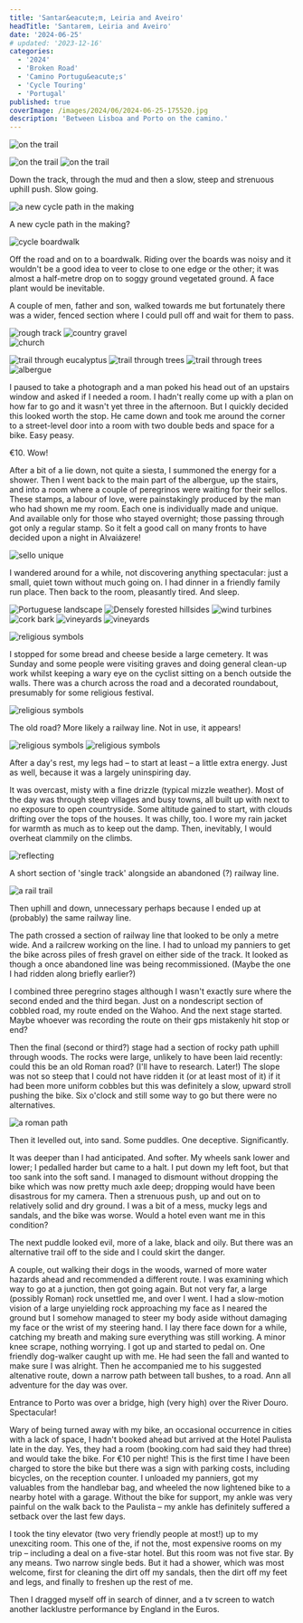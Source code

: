 ```yaml
---
title: 'Santar&eacute;m, Leiria and Aveiro'
headTitle: 'Santarem, Leiria and Aveiro'
date: '2024-06-25'
# updated: '2023-12-16'
categories:
  - '2024'
  - 'Broken Road'
  - 'Camino Portugu&eacute;s'
  - 'Cycle Touring'
  - 'Portugal'
published: true
coverImage: /images/2024/06/2024-06-25-175520.jpg
description: 'Between Lisboa and Porto on the camino.'
---
```


<script>
	import Callout from '$lib/components/Callout.svelte'
  import Img from '$lib/components/Img.svelte' 
  import DayCardHGroup from '$lib/components/DayCardHGroup.svelte' 
</script>

<section class="card">
 
  <DayCardHGroup
    where="Goleg&atilde; &ndash; Tomar"
    when="6/20/2024"
    distance="29.8 km, 348 m, 3886.5 km to date" 
  />

<Img
    src="/images/2024/06/2024-06-20-130621.jpg"
    alt="on the trail"
/>

<Img
    src="/images/2024/06/2024-06-20-132214.jpg"
    alt="on the trail"
    caption="A rocky direction arrow, discernible (just) at foot level."
/>
<Img
    src="/images/2024/06/2024-06-20-133257.jpg"
    alt="on the trail"
/>

<p>Down the track, through the mud and then a slow, steep and strenuous uphill push. Slow going.</p>

<Img
    src="/images/2024/06/2024-06-20-160530.jpg"
    alt="a new cycle path in the making"
/>

<p class="center">A new cycle path in the making? </p>

</section>

<section class="card">

<DayCardHGroup
    where="Tomar, Santar&eacute;m &ndash; Alvai&aacute;zere, Leria"
    when="6/21/2024"
    distance="31.0 km, 660 m, 3917.5 km to date" 
  />

<Img
    src="/images/2024/06/2024-06-21-105211.jpg"
    alt="cycle boardwalk"
    caption="It pays to concentrate"
/>

<p>Off the road and on to a boardwalk. Riding over the boards was noisy and it wouldn't be a good idea to veer to close to one edge or the other; it was almost a half-metre drop on to soggy ground vegetated ground. A face plant would be inevitable.</p>

<p>A couple of men, father and son, walked towards me but fortunately there was a wider, fenced section where I could pull off and wait for them to pass.</p>
<Img
    src="/images/2024/06/2024-06-21-112315.jpg"
    alt="rough track"
/>
<Img
    src="/images/2024/06/2024-06-21-113325.jpg"
    alt="country gravel"
    caption="Country gravel"
/>

<div class="w-70">
  <Img
      src="/images/2024/06/2024-06-21-115514.jpg"
      alt="church"
  />
</div>

<Img
    src="/images/2024/06/2024-06-21-135557.jpg"
    alt="trail through eucalyptus "
    caption="A pleasant trail through the eucalyptus forest"
/>
<Img
    src="/images/2024/06/2024-06-21-135935.jpg"
    alt="trail through trees "
    caption="Varied terrain..."
/>
<Img
    src="/images/2024/06/2024-06-21-140245.jpg"
    alt="trail through trees "
    caption="...and none too crowded"
/>
<Img
    src="/images/2024/06/2024-06-21-154342.jpg"
    alt="albergue"
    caption="A famous albergue"
/>

<p>I paused to take a photograph and a man poked his head out of an upstairs window and asked if I needed a room. I hadn't really come up with a plan on how far to go and it wasn't yet three in the afternoon. But I quickly decided this looked worth the stop. He came down and took me around the corner to a street-level door into a room with two double beds and space for a bike. Easy peasy. </p>

<p>&euro;10. Wow!</p>

<p>After a bit of a lie down, not quite a siesta, I summoned the energy for a shower. Then I went back to the main part of the albergue, up the stairs, and into a room where a couple of peregrinos were waiting for their sellos. These stamps, a labour of love, were painstakingly produced by the man who had shown me my room. Each one is individually made and unique. And available only for those who stayed overnight; those passing through got only a regular stamp. So it felt a good call on many fronts to have decided upon a night in Alvai&aacute;zere!</p>

<Img
    src="/images/2024/06/selloPhone.jpg"
    alt="sello unique"
    caption="A unique sello"
/>

<p>I wandered around for a while, not discovering anything spectacular: just a small, quiet town without much going on. I had dinner in a friendly family run place. Then back to the room, pleasantly tired. And sleep.</p>

</section>

<section class="card">
  
  <DayCardHGroup
    where="Alvai&aacute;zere, Leria &ndash; Mealhada, Aveiro"
    when="6/22/2024"
    distance="78.1 km, 767 m, 3995.6 km to date" 
  />

<Img
    src="/images/2024/06/2024-06-22-104325.jpg"
    alt="Portuguese landscape"
/>
<Img
    src="/images/2024/06/2024-06-22-104528.jpg"
    alt="Densely forested hillsides"
    caption="Steep, densely forested hillsides"
/>
<Img
    src="/images/2024/06/2024-06-22-121719.jpg"
    alt="wind turbines"
    caption="Ever present indications of efforts to save the planet."
/>
<Img
    src="/images/2024/06/2024-06-22-125136.jpg"
    alt="cork bark"
    caption="Cork. This was stacked in the back of a parked truck."
/>
<Img
    src="/images/2024/06/2024-06-22-131138.jpg"
    alt="vineyards"
/>
<Img
    src="/images/2024/06/2024-06-22-131256.jpg"
    alt="vineyards"
/>

</section>

<section class="card">

<DayCardHGroup
    where="Mealhada, Aveiro &ndash; Albergaria a Nova"
    when="6/23/2024"
    distance="49.9 km, 548 m, 4045.5 km to date" 
  />

<Img
    src="/images/2024/06/2024-06-23-113848.jpg"
    alt="religious symbols"
/>

<p>I stopped for some bread and cheese beside a large cemetery. It was Sunday and some people were visiting graves and doing general clean-up work whilst keeping a wary eye on the cyclist sitting on a bench outside the walls. There was a church across the road and a decorated roundabout, presumably for some religious festival.</p>

<Img
    src="/images/2024/06/2024-06-23-143719.jpg"
    alt="religious symbols"
/>

<p>The old road? More likely a railway line. Not in use, it appears!</p>
<Img
    src="/images/2024/06/2024-06-23-151709.jpg"
    alt="religious symbols"
/>
<Img
    src="/images/2024/06/2024-06-23-162720.jpg"
    alt="religious symbols"
/>

</section>

<section class="card">
 
  <DayCardHGroup
    where="Albergaria a Nova, Aveira &ndash; Porto, Porto"
    when="6/25/2024"
    distance="58.2 km, 1051 m, 4103.7 km to date" 
  />

  <p>After a day's rest, my legs had &ndash; to start at least &ndash; a little extra energy. Just as well, because it was a largely uninspiring day.</p>

  <p>It was overcast, misty with a fine drizzle (typical mizzle weather). Most of the day was through steep villages and busy towns, all built up with next to no exposure to open countryside. Some altitude gained to start, with clouds drifting over the tops of the houses. It was chilly, too. I wore my rain jacket for warmth as much as to keep out the damp. Then, inevitably, I would overheat clammily on the climbs. </p>

<div class="w-70">
  <Img
    src="/images/2024/06/2024-06-25-140441.jpg"
    alt="reflecting"
    caption="You may notice I'm wearing my red rain jacket"
  />
</div>

<p>A short section of 'single track' alongside an abandoned (?) railway line.</p>

<Img
  src="/images/2024/06/2024-06-25-110120.jpg"
  alt="a rail trail"
  caption="A brief but pleasant path alongside abandoned tracks"
/>

<p>Then uphill and down, unnecessary perhaps because I ended up at (probably) the same railway line.</p>

  <p>The path crossed a section of railway line that looked to be only a metre wide. And a railcrew working on the line. I had to unload my panniers to get the bike across piles of fresh gravel on either side of the track. It looked as though a once abandoned line was being recommissioned. (Maybe the one I had ridden along briefly earlier?)</p>

  <p>I combined three peregrino stages although I wasn't exactly sure where the second ended and the third began. Just on a nondescript section of cobbled road, my route ended on the Wahoo. And the next stage started. Maybe whoever was recording the route on their gps mistakenly hit stop or end?</p>

  <p>Then the final (second or third?) stage had a section of rocky path uphill through woods. The rocks were large, unlikely to have been laid recently: could this be an old Roman road? (I'll have to research. Later!) The slope was not so steep that I could not have ridden it (or at least most of it) if it had been more uniform cobbles but this was definitely a slow, upward stroll pushing the bike. Six o'clock and still some way to go but there were no alternatives.</p>

<Img
  src="/images/2024/06/2024-06-25-175520.jpg"
  alt="a roman path"
  caption="Built by Romans, back in the day?"
/>

  <p>Then it levelled out, into sand. Some puddles. One deceptive. Significantly.</p>

  <p>It was deeper than I had anticipated. And softer. My wheels sank lower and lower; I pedalled harder but came to a halt. I put down my left foot, but that too sank into the soft sand. I managed to dismount without dropping the bike which was now pretty much axle deep; dropping would have been disastrous for my camera. Then a strenuous push, up and out on to relatively solid and dry ground. I was a bit of a mess, mucky legs and sandals, and the bike was worse. Would a hotel even want me in this condition?</p>

  <p>The next puddle looked evil, more of a lake, black and oily. But there was an alternative trail off to the side and I could skirt the danger.</p>

  <p>A couple, out walking their dogs in the woods, warned of more water hazards ahead and recommended a different route. I was examining which way to go at a junction, then got going again. But not very far, a large (possibly Roman) rock unsettled me, and over I went. I had a slow-motion vision of a large unyielding rock approaching my face as I neared the ground but I somehow managed to steer my body aside without damaging my face or the wrist of my steering hand. I lay there face down for a while, catching my breath and making sure everything was still working. A minor knee scrape, nothing worrying. I got up and started to pedal on. One friendly dog-walker caught up with me. He had seen the fall and wanted to make sure I was alright. Then he accompanied me to his suggested altenative route, down a narrow path between tall bushes, to a road. Ann all adventure for the day was over.</p>

  <p>Entrance to Porto was over a bridge, high (very high) over the River Douro. Spectacular!</p>

  <p>Wary of being turned away with my bike, an occasional occurrence in cities with a lack of space, I hadn't booked ahead but arrived at the Hotel Paulista late in the day. Yes, they had a room (booking.com had said they had three) and would take the bike. For &euro;10 per night! This is the first time I have been charged to store the bike but there was a sign with parking costs, including bicycles, on the reception counter. I unloaded my panniers, got my valuables from the handlebar bag, and wheeled the now lightened bike to a nearby hotel with a garage. Without the bike for support, my ankle was very painful on the walk back to the Paulista &ndash; my ankle has definitely suffered a setback over the last few days.</p>

  <p>I took the tiny elevator (two very friendly people at most!) up to my unexciting room. This one of the, if not the, most expensive rooms on my trip &ndash; including a deal on a five-star hotel. But this room was not five star. By any means. Two narrow single beds. But it had a shower, which was most welcome, first for cleaning the dirt off my sandals, then the dirt off my feet and legs, and finally to freshen up the rest of me. </p>

  <p>Then I dragged myself off in search of dinner, and a tv screen to watch another lacklustre performance by England in the Euros.</p>

</section>
